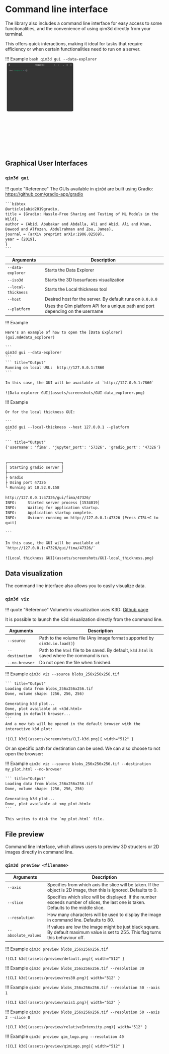 # Command line interface
The library also includes a command line interface for easy access to some functionalities, and the convenience of using qim3d directly from your terminal. 

This offers quick interactions, making it ideal for tasks that require efficiency or when certain functionalities need to run on a server. 

!!! Example
    ```bash
    qim3d gui --data-explorer
    ```
    ![CLI Data Explorer](assets/screenshots/CLI-data_explorer.gif)


## Graphical User Interfaces

### `qim3d gui`
!!! quote "Reference"
    The GUIs available in `qim3d` are built using Gradio:
    <https://github.com/gradio-app/gradio>

    ```bibtex
    @article{abid2019gradio,
    title = {Gradio: Hassle-Free Sharing and Testing of ML Models in the Wild},
    author = {Abid, Abubakar and Abdalla, Ali and Abid, Ali and Khan, Dawood and Alfozan, Abdulrahman and Zou, James},
    journal = {arXiv preprint arXiv:1906.02569},
    year = {2019},
    }
    ```
| Arguments | Description |
| --------- | ----------- |
| `--data-explorer` | Starts the Data Explorer |
| `--iso3d` | Starts the 3D Isosurfaces visualization |
| `--local-thickness` | Starts the Local thickness tool |
| `--host` | Desired host for the server. By default runs on `0.0.0.0`  |
| `--platform` | Uses the Qim platform API for a unique path and port depending on the username |


!!! Example

    Here's an example of how to open the [Data Explorer](gui.md#data_explorer)

    ```
    qim3d gui --data-explorer
    ```
    ``` title="Output"
    Running on local URL:  http://127.0.0.1:7860
    ```

    In this case, the GUI will be available at `http://127.0.0.1:7860`

    ![Data explorer GUI](assets/screenshots/GUI-data_explorer.png)


!!! Example

    Or for the local thickness GUI:

    ```
    qim3d gui --local-thickness --host 127.0.0.1 --platform
    ```

    ``` title="Output"
    {'username': 'fima', 'jupyter_port': '57326', 'gradio_port': '47326'}


    ╭────────────────────────╮
    │ Starting gradio server │
    ├────────────────────────╯
    ├ Gradio
    ├ Using port 47326
    ╰ Running at 10.52.0.158

    http://127.0.0.1:47326/gui/fima/47326/
    INFO:     Started server process [1534019]
    INFO:     Waiting for application startup.
    INFO:     Application startup complete.
    INFO:     Uvicorn running on http://127.0.0.1:47326 (Press CTRL+C to quit)

    ```

    In this case, the GUI will be available at `http://127.0.0.1:47326/gui/fima/47326/`

    ![Local thickness GUI](assets/screenshots/GUI-local_thickness.png)













## Data visualization
The command line interface also allows you to easily visualize data.

### `qim3d viz`
!!! quote "Reference"
    Volumetric visualization uses K3D:
    [Github page](https://github.com/K3D-tools/K3D-jupyter)


It is possible to launch the k3d visualization directly from the command line.

| Arguments | Description |
| --------- | ----------- |
| `--source` | Path to the volume file (Any image format supported by `qim3d.io.load()`) |
| `--destination` | Path to the `html` file to be saved. By default, `k3d.html` is saved where the command is run. |
| `--no-browser` | Do not open the file when finished. |



!!! Example
    ```
    qim3d viz --source blobs_256x256x256.tif
    ```

    ``` title="Output"
    Loading data from blobs_256x256x256.tif
    Done, volume shape: (256, 256, 256)

    Generating k3d plot...
    Done, plot available at <k3d.html>
    Opening in default browser...
    ```
    And a new tab will be opened in the default browser with the interactive k3d plot:

    ![CLI k3d](assets/screenshots/CLI-k3d.png){ width="512" }

Or an specific path for destination can be used. We can also choose to not open the browser:

!!! Example
    ```
    qim3d viz --source blobs_256x256x256.tif --destination my_plot.html --no-browser
    ```
    
    ``` title="Output"
    Loading data from blobs_256x256x256.tif
    Done, volume shape: (256, 256, 256)

    Generating k3d plot...
    Done, plot available at <my_plot.html>
    ```

    This writes to disk the `my_plot.html` file.

## File preview
Command line interface, which allows users to preview 3D structers or 2D images directly in command line.
###  `qim3d preview <filename>`
| Arguments | Description |
| --------- | ----------- |
| `--axis` | Specifies from which axis the slice will be taken. If the object is 2D image, then this is ignored. Defaults to 0.|
| `--slice` | Specifies which slice will be displayed. If the number exceeds number of slices, the last one is taken. Defaults to the middle slice.|
| `--resolution` | How many characters will be used to display the image in command line. Defaults to 80.|
| `--absolute_values` |If values are low the image might be just black square. By default maximum value is set to 255. This flag turns this behaviour off.|

!!! Example
    ```
    qim3d preview blobs_256x256x256.tif 
    ```

    ![CLI k3d](assets/preview/default.png){ width="512" }

!!! Example
    ```
    qim3d preview blobs_256x256x256.tif --resolution 30
    ```

    ![CLI k3d](assets/preview/res30.png){ width="512" }

!!! Example
    ```
    qim3d preview blobs_256x256x256.tif --resolution 50 --axis 1
    ```

    ![CLI k3d](assets/preview/axis1.png){ width="512" }

!!! Example
    ```
    qim3d preview blobs_256x256x256.tif --resolution 50 --axis 2 --slice 0
    ```

    ![CLI k3d](assets/preview/relativeIntensity.png){ width="512" }

!!! Example
    ```
    qim3d preview qim_logo.png --resolution 40
    ```

    ![CLI k3d](assets/preview/qimLogo.png){ width="512" }
